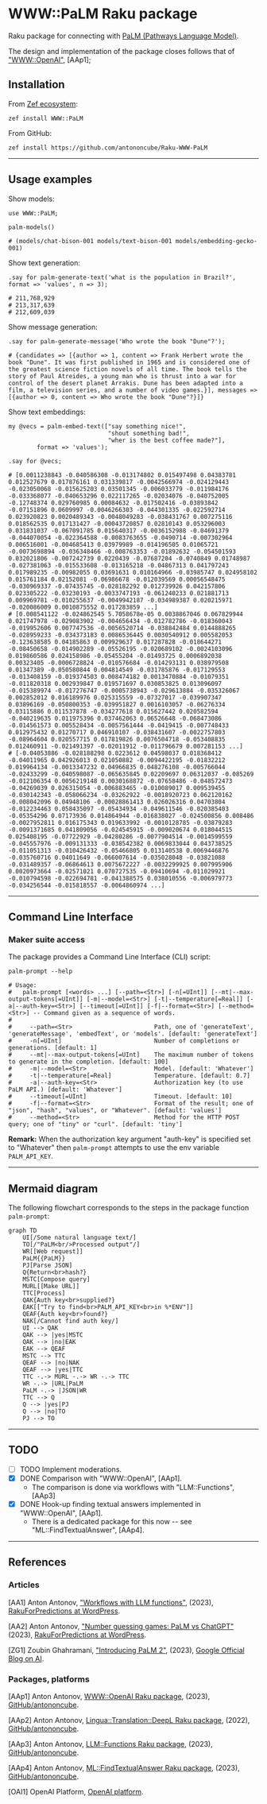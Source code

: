# WWW::PaLM Raku package

Raku package for connecting with [PaLM (Pathways Language Model)](https://blog.google/technology/ai/google-palm-2-ai-large-language-model/).

The design and implementation of the package closes follows that of 
["WWW::OpenAI"](https://raku.land/zef:antononcube/WWW::OpenAI), [AAp1];

## Installation 

From [Zef ecosystem](https://raku.land):

```
zef install WWW::PaLM
```

From GitHub:

```
zef install https://github.com/antononcube/Raku-WWW-PaLM
```

-----

## Usage examples

Show models:

```perl6
use WWW::PaLM;

palm-models()
```
```
# (models/chat-bison-001 models/text-bison-001 models/embedding-gecko-001)
```

Show text generation:

```perl6
.say for palm-generate-text('what is the population in Brazil?', format => 'values', n => 3);
```
```
# 211,768,929
# 213,317,639
# 212,609,039
```


Show message generation:

```perl6
.say for palm-generate-message('Who wrote the book "Dune"?');
```
```
# {candidates => [{author => 1, content => Frank Herbert wrote the book "Dune". It was first published in 1965 and is considered one of the greatest science fiction novels of all time. The book tells the story of Paul Atreides, a young man who is thrust into a war for control of the desert planet Arrakis. Dune has been adapted into a film, a television series, and a number of video games.}], messages => [{author => 0, content => Who wrote the book "Dune"?}]}
```

Show text embeddings:

```perl6
my @vecs = palm-embed-text(["say something nice!",
                            "shout something bad!",
                            "wher is the best coffee made?"],
        format => 'values');

.say for @vecs;
```
```
# [0.0011238843 -0.040586308 -0.013174802 0.015497498 0.04383781 0.012527679 0.017876161 0.031339817 -0.0042566974 -0.024129443 -0.023050068 -0.015625203 0.03501345 -0.006033779 -0.011984176 -0.033368077 -0.040653296 0.022117265 -0.02034076 -0.040752005 -0.12748374 0.029760985 0.00084632 -0.017502416 -0.03893842 -0.07151896 0.0609997 -0.0046266303 -0.044301335 -0.022592714 0.023920823 0.0020489343 -0.0048049283 -0.038431767 0.007275116 0.018562535 0.017131427 -0.00043720857 0.02810143 0.053296003 0.031831037 -0.067091785 0.015640317 -0.0036152988 -0.04691379 -0.044070054 -0.022364588 -0.0083763655 -0.0490714 -0.007302964 0.006516001 -0.004685413 0.03979989 -0.014196505 0.01065721 -0.0073698894 -0.036348466 -0.008763353 -0.01892632 -0.054501593 0.032021806 -0.007242739 0.0220439 -0.07687204 -0.0740849 0.01748987 -0.027381063 -0.015533608 -0.013165218 -0.04867313 0.041797243 0.017989235 -0.00982055 0.03691631 0.010164966 -0.03985747 0.024958102 0.015761184 0.02152081 -0.06986678 -0.012039569 0.00056548475 -0.030969337 -0.07435745 -0.028182292 0.012739926 0.042157806 0.023305222 -0.03230193 -0.0033747193 -0.061240233 0.021881713 0.009969781 -0.010255637 -0.0049942187 -0.034989387 0.020215971 -0.020086009 0.0010875552 0.017283859 ...]
# [0.008541122 -0.024862545 5.7058678e-05 0.0038867046 0.067829944 0.021747978 -0.029083902 -0.004656434 -0.012782786 -0.018360043 -0.019952606 0.007747536 -0.0056520714 -0.038842484 0.0144888265 -0.028959233 -0.034373183 0.0086536445 0.0030540912 0.005582053 -0.123638585 0.04185863 0.009929637 0.017287828 -0.018644271 -0.08450658 -0.014902289 -0.05526195 -0.020689102 -0.0024103096 0.019860586 0.024158986 -0.05455204 -0.01493725 0.0006892038 0.00323405 -0.0006728824 -0.010576684 -0.014293131 0.038979508 0.01347389 -0.050580844 0.004814549 -0.031785876 -0.017129553 -0.013408159 -0.019374503 0.008474182 0.0013470884 -0.01079351 -0.011820318 0.002939847 0.019571697 0.030853825 0.013096097 -0.015389974 -0.017276747 -0.0005738943 -0.029613884 -0.035326067 0.002852012 0.016189976 0.025315559 -0.07327017 -0.039907347 0.03896169 -0.050800353 -0.039951827 0.0016103057 -0.06276334 0.03115886 0.011537878 -0.034277618 0.015627442 0.020582594 -0.040219635 0.011975396 0.037462063 0.06526648 -0.068473086 -0.014561573 0.005528434 -0.0057561444 -0.0419415 -0.007748433 0.012975432 0.01270717 0.046910107 -0.038431607 -0.0022757803 -0.08964604 0.020557715 0.017819826 0.0076504718 -0.053408835 0.012460911 -0.021491397 -0.02011912 -0.011796679 0.007281153 ...]
# [-0.04053886 -0.028188298 0.0223612 0.04598037 0.018368412 -0.04011965 0.042926013 0.021050882 -0.0094422195 -0.01832212 0.019964134 -0.0013347232 0.04966835 0.048276108 -0.005766044 -0.02433299 -0.040598087 -0.065635845 0.02209697 0.06312037 -0.085269 -0.012106354 0.0056219148 0.0030168872 -0.07658486 -0.048572473 -0.04269039 0.026315054 -0.006883465 -0.010089017 0.009539455 -0.030142343 -0.058066234 -0.03262922 -0.0018920723 0.062120162 -0.008042096 0.04948106 -0.00028861413 0.026026316 0.04703804 -0.012234463 0.058435097 -0.05434934 -0.049611546 -0.020385403 -0.05354296 0.07173936 0.014864944 -0.016838027 -0.024500856 0.008486 -0.0027952811 0.016175343 0.019633992 -0.0010128785 -0.03879283 -0.0091371685 0.041809056 -0.024545915 -0.009020674 0.018044515 0.025408195 -0.07722929 -0.04280286 -0.0077904514 -0.0014599559 -0.045557976 -0.009131333 -0.038542382 0.0069833044 0.043738525 -0.011051313 -0.010426432 -0.05466805 0.013140538 0.0069446876 -0.035760716 0.04011649 -0.066007614 -0.035028048 -0.03821088 -0.031489357 -0.06864613 0.0075672227 -0.0032299925 0.007995906 0.0020973664 -0.02571021 0.070727535 -0.09410694 -0.011029921 -0.010794598 -0.022694781 -0.041388575 0.038010556 -0.006979773 -0.034256544 -0.015818557 -0.0064860974 ...]
```



-------

## Command Line Interface

### Maker suite access

The package provides a Command Line Interface (CLI) script:

```shell
palm-prompt --help
```
```
# Usage:
#   palm-prompt [<words> ...] [--path=<Str>] [-n[=UInt]] [--mt|--max-output-tokens[=UInt]] [-m|--model=<Str>] [-t|--temperature[=Real]] [-a|--auth-key=<Str>] [--timeout[=UInt]] [-f|--format=<Str>] [--method=<Str>] -- Command given as a sequence of words.
#   
#     --path=<Str>                       Path, one of 'generateText', 'generateMessage', 'embedText', or 'models'. [default: 'generateText']
#     -n[=UInt]                          Number of completions or generations. [default: 1]
#     --mt|--max-output-tokens[=UInt]    The maximum number of tokens to generate in the completion. [default: 100]
#     -m|--model=<Str>                   Model. [default: 'Whatever']
#     -t|--temperature[=Real]            Temperature. [default: 0.7]
#     -a|--auth-key=<Str>                Authorization key (to use PaLM API.) [default: 'Whatever']
#     --timeout[=UInt]                   Timeout. [default: 10]
#     -f|--format=<Str>                  Format of the result; one of "json", "hash", "values", or "Whatever". [default: 'values']
#     --method=<Str>                     Method for the HTTP POST query; one of "tiny" or "curl". [default: 'tiny']
```

**Remark:** When the authorization key argument "auth-key" is specified set to "Whatever"
then `palm-prompt` attempts to use the env variable `PALM_API_KEY`.


--------

## Mermaid diagram

The following flowchart corresponds to the steps in the package function `palm-prompt`:

```mermaid
graph TD
	UI[/Some natural language text/]
	TO[/"PaLM<br/>Processed output"/]
	WR[[Web request]]
	PaLM{{PaLM}}
	PJ[Parse JSON]
	Q{Return<br>hash?}
	MSTC[Compose query]
	MURL[[Make URL]]
	TTC[Process]
	QAK{Auth key<br>supplied?}
	EAK[["Try to find<br>PALM_API_KEY<br>in %*ENV"]]
	QEAF{Auth key<br>found?}
	NAK[/Cannot find auth key/]
	UI --> QAK
	QAK --> |yes|MSTC
	QAK --> |no|EAK
	EAK --> QEAF
	MSTC --> TTC
	QEAF --> |no|NAK
	QEAF --> |yes|TTC
	TTC -.-> MURL -.-> WR -.-> TTC
	WR -.-> |URL|PaLM 
	PaLM -.-> |JSON|WR
	TTC --> Q 
	Q --> |yes|PJ
	Q --> |no|TO
	PJ --> TO
```

------

## TODO

- [ ] TODO Implement moderations.
- [X] DONE Comparison with "WWW::OpenAI", [AAp1].
  - The comparison is done via workflows with "LLM::Functions", [AAp3]
- [X] DONE Hook-up finding textual answers implemented in "WWW::OpenAI", [AAp1].
  - There is a dedicated package for this now -- see "ML::FindTextualAnswer", [AAp4]. 

------

## References


### Articles

[AA1] Anton Antonov,
["Workflows with LLM functions"](https://rakuforprediction.wordpress.com/2023/08/01/workflows-with-llm-functions/),
(2023),
[RakuForPredictions at WordPress](https://rakuforprediction.wordpress.com).

[AA2] Anton Antonov,
["Number guessing games: PaLM vs ChatGPT"](https://rakuforprediction.wordpress.com/2023/08/06/number-guessing-games-palm-vs-chatgpt/)
(2023),
[RakuForPredictions at WordPress](https://rakuforprediction.wordpress.com).

[ZG1] Zoubin Ghahramani,
["Introducing PaLM 2"](https://blog.google/technology/ai/google-palm-2-ai-large-language-model/),
(2023),
[Google Official Blog on AI](https://blog.google/technology/ai/).

### Packages, platforms

[AAp1] Anton Antonov,
[WWW::OpenAI Raku package](https://github.com/antononcube/Raku-WWW-OpenAI),
(2023),
[GitHub/antononcube](https://github.com/antononcube).

[AAp2] Anton Antonov,
[Lingua::Translation::DeepL Raku package](https://github.com/antononcube/Raku-Lingua-Translation-DeepL),
(2022),
[GitHub/antononcube](https://github.com/antononcube).

[AAp3] Anton Antonov,
[LLM::Functions Raku package](https://github.com/antononcube/Raku-LLM-Functions),
(2023),
[GitHub/antononcube](https://github.com/antononcube).

[AAp4] Anton Antonov,
[ML::FindTextualAnswer Raku package](https://github.com/antononcube/Raku-ML-FindTextualAnswer),
(2023),
[GitHub/antononcube](https://github.com/antononcube).

[OAI1] OpenAI Platform, [OpenAI platform](https://platform.openai.com/).
